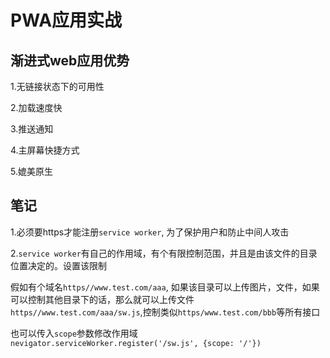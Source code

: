 # PWA应用实战

## 渐进式web应用优势

1.无链接状态下的可用性

2.加载速度快

3.推送通知

4.主屏幕快捷方式

5.媲美原生

## 笔记

1.必须要https才能注册`service worker`, 为了保护用户和防止中间人攻击

2.`service worker`有自己的作用域，有个有限控制范围，并且是由该文件的目录位置决定的。设置该限制

假如有个域名`https//www.test.com/aaa`, 如果该目录可以上传图片，文件，如果可以控制其他目录下的话，那么就可以上传文件`https//www.test.com/aaa/sw.js`,控制类似`https/www.test.com/bbb`等所有接口

也可以传入`scope`参数修改作用域
`nevigator.serviceWorker.register('/sw.js', {scope: '/'})`
